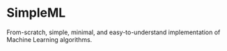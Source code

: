 # SimpleML
From-scratch, simple, minimal, and easy-to-understand implementation of Machine Learning algorithms.
